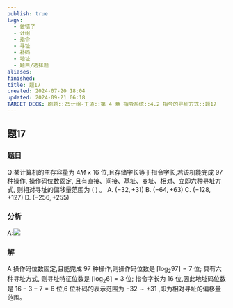 ```yaml
---
publish: true
tags:
  - 做错了
  - 计组
  - 指令
  - 寻址
  - 补码
  - 地址
  - 题目/选择题
aliases: 
finished: 
title: 题17
created: 2024-07-20 18:04
updated: 2024-09-21 06:18
TARGET DECK: 刷题::25计组-王道::第 4 章 指令系统::4.2 指令的寻址方式::题17
---
```

## 题17
### 题目
Q:某计算机的主存容量为 ${4M} \times {16}$ 位,且存储字长等于指令字长,若该机能完成 97 种操作, 操作码位数固定, 且有直接、间接、基址、变址、相对、立即六种寻址方式, 则相对寻址的偏移量范围为 ( ) 。
A. $\left( {-{32}, + {31}}\right)$ 
B. $\left( {-{64}, + {63}}\right)$ 
C. $\left( {-{128}, + {127}}\right)$ 
D. $\left( {-{256}, + {255}}\right)$
### 分析
A:![](https://img.hwenyi.live/202409211416202.webp)
### 解
A
操作码位数固定,且能完成 97 种操作,则操作码位数是 $\left\lceil  {{\log }_{2}{97}}\right\rceil   = 7$ 位; 
具有六种寻址方式, 则寻址特征位数是 $\left\lceil  {{\log }_{2}6}\right\rceil   = 3$ 位; 
指令字长为 16 位,因此地址码位数是 ${16} - 3 - 7 = 6$ 位,6 位补码的表示范围为 $- {32} \sim   + {31}$ ,即为相对寻址的偏移量范围。
<!--ID: 1727368450794-->


